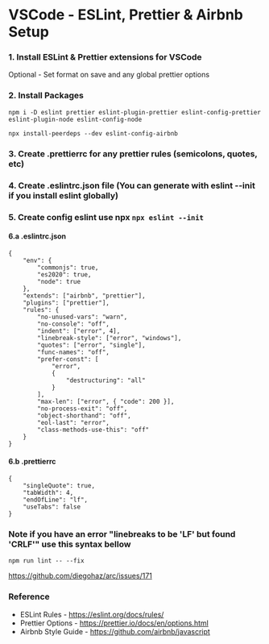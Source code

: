 # VSCode - ESLint, Prettier & Airbnb Setup

### 1. Install ESLint & Prettier extensions for VSCode

Optional - Set format on save and any global prettier options

### 2. Install Packages
```
npm i -D eslint prettier eslint-plugin-prettier eslint-config-prettier eslint-plugin-node eslint-config-node
```

```
npx install-peerdeps --dev eslint-config-airbnb
```

### 3. Create .prettierrc for any prettier rules (semicolons, quotes, etc)

### 4. Create .eslintrc.json file (You can generate with eslint --init if you install eslint globally)

### 5. Create config eslint use npx `npx eslint --init`

#### 6.a .eslintrc.json
```
{
    "env": {
        "commonjs": true,
        "es2020": true,
        "node": true
    },
    "extends": ["airbnb", "prettier"],
    "plugins": ["prettier"],
    "rules": {
        "no-unused-vars": "warn",
        "no-console": "off",
        "indent": ["error", 4],
        "linebreak-style": ["error", "windows"],
        "quotes": ["error", "single"],
        "func-names": "off",
        "prefer-const": [
            "error",
            {
                "destructuring": "all"
            }
        ],
        "max-len": ["error", { "code": 200 }],
        "no-process-exit": "off",
        "object-shorthand": "off",
        "eol-last": "error",
        "class-methods-use-this": "off"
    }
}
```
#### 6.b .prettierrc
```
{
    "singleQuote": true,
    "tabWidth": 4,
    "endOfLine": "lf",
    "useTabs": false
}
```

### Note if you have an error "linebreaks to be 'LF' but found 'CRLF'" use this syntax bellow
```
npm run lint -- --fix
```
https://github.com/diegohaz/arc/issues/171

### Reference
* ESLint Rules - https://eslint.org/docs/rules/
* Prettier Options - https://prettier.io/docs/en/options.html
* Airbnb Style Guide - https://github.com/airbnb/javascript
